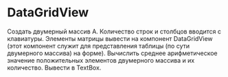 # DataGridView
 Создать двумерный массив A. Количество строк и столбцов вводится с клавиатуры. Элементы матрицы вывести на компонент DataGridView (этот компонент служит для представления таблицы (по сути двумерного массива) на форме). Вычислить среднее арифметическое значение положительных элементов двумерного массива и их количество. Вывести в TextBox.
